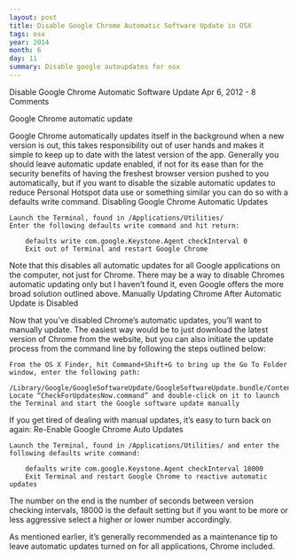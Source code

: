 ```yaml
---
layout: post
title: Disable Google Chrome Automatic Software Update in OSX
tags: osx
year: 2014
month: 6
day: 11
summary: Disable google autoupdates for osx     
---
```


Disable Google Chrome Automatic Software Update
Apr 6, 2012 - 8 Comments

Google Chrome automatic update

Google Chrome automatically updates itself in the background when a new version is out, this takes responsibility out of user hands and makes it simple to keep up to date with the latest version of the app. Generally you should leave automatic update enabled, if not for its ease than for the security benefits of having the freshest browser version pushed to you automatically, but if you want to disable the sizable automatic updates to reduce Personal Hotspot data use or something similar you can do so with a defaults write command.
Disabling Google Chrome Automatic Updates

    Launch the Terminal, found in /Applications/Utilities/
    Enter the following defaults write command and hit return:

```
    defaults write com.google.Keystone.Agent checkInterval 0
    Exit out of Terminal and restart Google Chrome
```

Note that this disables all automatic updates for all Google applications on the computer, not just for Chrome. There may be a way to disable Chromes automatic updating only but I haven’t found it, even Google offers the more broad solution outlined above.
Manually Updating Chrome After Automatic Update is Disabled

Now that you’ve disabled Chrome’s automatic updates, you’ll want to manually update. The easiest way would be to just download the latest version of Chrome from the website, but you can also initiate the update process from the command line by following the steps outlined below:

    From the OS X Finder, hit Command+Shift+G to bring up the Go To Folder window, enter the following path:

    /Library/Google/GoogleSoftwareUpdate/GoogleSoftwareUpdate.bundle/Contents/Resources/
    Locate “CheckForUpdatesNow.command” and double-click on it to launch the Terminal and start the Google software update manually

If you get tired of dealing with manual updates, it’s easy to turn back on again:
Re-Enable Google Chrome Auto Updates

    Launch the Terminal, found in /Applications/Utilities/ and enter the following defaults write command:

```
    defaults write com.google.Keystone.Agent checkInterval 18000
    Exit Terminal and restart Google Chrome to reactive automatic updates
```

The number on the end is the number of seconds between version checking intervals, 18000 is the default setting but if you want to be more or less aggressive select a higher or lower number accordingly.

As mentioned earlier, it’s generally recommended as a maintenance tip to leave automatic updates turned on for all applications, Chrome included.
